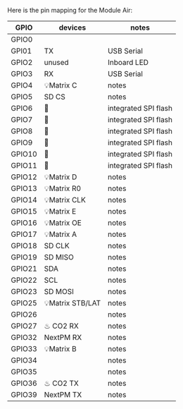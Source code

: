 Here is the pin mapping for the Module Air:

|GPIO| devices | notes |
|----|-----|-----|
|GPIO0|| |
|GPI01| TX | USB Serial |
|GPIO2| unused | Inboard LED |
|GPIO3| RX | USB Serial |
|GPIO4| 💡Matrix C | notes |
|GPIO5| SD CS | notes |
|GPIO6| &#x1F6D1;	 | integrated SPI flash |
|GPIO7| &#x1F6D1; | integrated SPI flash |
|GPIO8| &#x1F6D1; | integrated SPI flash |
|GPIO9| &#x1F6D1; | integrated SPI flash |
|GPIO10| &#x1F6D1; | integrated SPI flash |
|GPIO11| &#x1F6D1; | integrated SPI flash |
|GPIO12| 💡Matrix D | notes |
|GPIO13| 💡Matrix R0 | notes |
|GPIO14| 💡Matrix CLK | notes |
|GPIO15| 💡Matrix E | notes |
|GPIO16| 💡Matrix OE | notes |
|GPIO17| 💡Matrix A | notes |
|GPIO18| SD CLK | notes |
|GPIO19| SD MISO | notes |
|GPIO21| SDA | notes |
|GPIO22| SCL | notes |
|GPIO23| SD MOSI | notes |
|GPIO25| 💡Matrix STB/LAT | notes |
|GPIO26|  | notes |
|GPIO27| ♨ CO2 RX | notes |
|GPIO32| NextPM RX | notes |
|GPIO33| 💡Matrix B | notes |
|GPIO34|  | notes |
|GPIO35|  | notes |
|GPIO36| ♨ CO2 TX  | notes |
|GPIO39| NextPM TX | notes |


